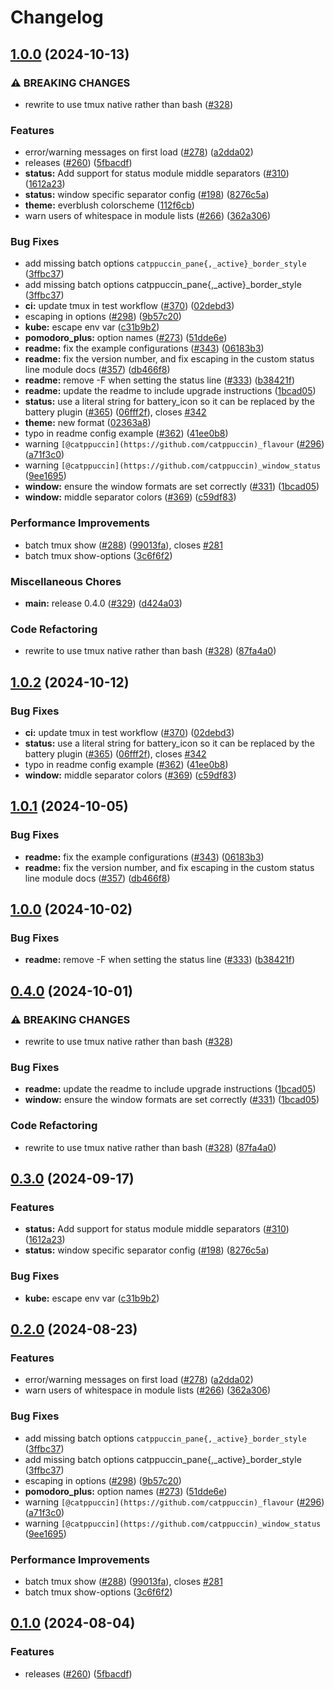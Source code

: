 # Changelog

## [1.0.0](https://github.com/awe123343/tmux-everblush/compare/v1.0.2...v1.0.0) (2024-10-13)


### ⚠ BREAKING CHANGES

* rewrite to use tmux native rather than bash ([#328](https://github.com/awe123343/tmux-everblush/issues/328))

### Features

* error/warning messages on first load ([#278](https://github.com/awe123343/tmux-everblush/issues/278)) ([a2dda02](https://github.com/awe123343/tmux-everblush/commit/a2dda02b43194aec5deddf2890c28c76b4c11ed4))
* releases ([#260](https://github.com/awe123343/tmux-everblush/issues/260)) ([5fbacdf](https://github.com/awe123343/tmux-everblush/commit/5fbacdf3559cf4496eef02aead087b3bb715e570))
* **status:** Add support for status module middle separators ([#310](https://github.com/awe123343/tmux-everblush/issues/310)) ([1612a23](https://github.com/awe123343/tmux-everblush/commit/1612a23174a6771ac466312eb156f83b8b89d907))
* **status:** window specific separator config ([#198](https://github.com/awe123343/tmux-everblush/issues/198)) ([8276c5a](https://github.com/awe123343/tmux-everblush/commit/8276c5a5e33dbbbae3d370db2f6129e20b402f8a))
* **theme:** everblush colorscheme ([112f6cb](https://github.com/awe123343/tmux-everblush/commit/112f6cbccabc3a255085acb2ef0a84b217f91d27))
* warn users of whitespace in module lists ([#266](https://github.com/awe123343/tmux-everblush/issues/266)) ([362a306](https://github.com/awe123343/tmux-everblush/commit/362a306db71794f04d0995fc058bcaa094d1af70))


### Bug Fixes

* add missing batch options `catppuccin_pane{,_active}_border_style` ([3ffbc37](https://github.com/awe123343/tmux-everblush/commit/3ffbc3700b4c1c3e2c4d015c5a51ccef555dabaf))
* add missing batch options catppuccin_pane{,_active}_border_style ([3ffbc37](https://github.com/awe123343/tmux-everblush/commit/3ffbc3700b4c1c3e2c4d015c5a51ccef555dabaf))
* **ci:** update tmux in test workflow ([#370](https://github.com/awe123343/tmux-everblush/issues/370)) ([02debd3](https://github.com/awe123343/tmux-everblush/commit/02debd396802af9fe4b41601739e48ef38217533))
* escaping in options ([#298](https://github.com/awe123343/tmux-everblush/issues/298)) ([9b57c20](https://github.com/awe123343/tmux-everblush/commit/9b57c2002081fff8af16b878f1369d46788c0409))
* **kube:** escape env var ([c31b9b2](https://github.com/awe123343/tmux-everblush/commit/c31b9b2c6c7c50abbebd02b80c4fd32b2782a011))
* **pomodoro_plus:** option names ([#273](https://github.com/awe123343/tmux-everblush/issues/273)) ([51dde6e](https://github.com/awe123343/tmux-everblush/commit/51dde6e8d4d3d8da97d915b01594a08aa4ac0cca))
* **readme:** fix the example configurations ([#343](https://github.com/awe123343/tmux-everblush/issues/343)) ([06183b3](https://github.com/awe123343/tmux-everblush/commit/06183b31216b4ed917760b3d59565e242eee6a64))
* **readme:** fix the version number, and fix escaping in the custom status line module docs ([#357](https://github.com/awe123343/tmux-everblush/issues/357)) ([db466f8](https://github.com/awe123343/tmux-everblush/commit/db466f8c2dbcfdd84e501ee8274bdfdcf049d65d))
* **readme:** remove -F when setting the status line ([#333](https://github.com/awe123343/tmux-everblush/issues/333)) ([b38421f](https://github.com/awe123343/tmux-everblush/commit/b38421fa15d8dfafecaf6f438115cfe3c1259bf0))
* **readme:** update the readme to include upgrade instructions ([1bcad05](https://github.com/awe123343/tmux-everblush/commit/1bcad05f206fb4bb9706403da24b97d2cdb64bad))
* **status:** use a literal string for battery_icon so it can be replaced by the battery plugin ([#365](https://github.com/awe123343/tmux-everblush/issues/365)) ([06fff2f](https://github.com/awe123343/tmux-everblush/commit/06fff2f40ec4a5cd2c9e064bc7fde22130ecd4bb)), closes [#342](https://github.com/awe123343/tmux-everblush/issues/342)
* **theme:** new format ([02363a8](https://github.com/awe123343/tmux-everblush/commit/02363a81a9d425457a7f6e28c298d56740658441))
* typo in readme config example ([#362](https://github.com/awe123343/tmux-everblush/issues/362)) ([41ee0b8](https://github.com/awe123343/tmux-everblush/commit/41ee0b89acb3f4afe531209558d6b8e4d7d4ae1a))
* warning `[@catppuccin](https://github.com/catppuccin)_flavour` ([#296](https://github.com/awe123343/tmux-everblush/issues/296)) ([a71f3c0](https://github.com/awe123343/tmux-everblush/commit/a71f3c039bed8a7c49fc390a50befec5db2c4af9))
* warning `[@catppuccin](https://github.com/catppuccin)_window_status` ([9ee1695](https://github.com/awe123343/tmux-everblush/commit/9ee1695d757c16e2f236858b8d3f88be9fb666fa))
* **window:** ensure the window formats are set correctly ([#331](https://github.com/awe123343/tmux-everblush/issues/331)) ([1bcad05](https://github.com/awe123343/tmux-everblush/commit/1bcad05f206fb4bb9706403da24b97d2cdb64bad))
* **window:** middle separator colors ([#369](https://github.com/awe123343/tmux-everblush/issues/369)) ([c59df83](https://github.com/awe123343/tmux-everblush/commit/c59df83d68e64feb8d015c2eb3f8b90febc95a53))


### Performance Improvements

* batch tmux show ([#288](https://github.com/awe123343/tmux-everblush/issues/288)) ([99013fa](https://github.com/awe123343/tmux-everblush/commit/99013fafe6a98416079b3b84751f2eb540e17c79)), closes [#281](https://github.com/awe123343/tmux-everblush/issues/281)
* batch tmux show-options ([3c6f6f2](https://github.com/awe123343/tmux-everblush/commit/3c6f6f282b3bb17554dc2b4b80760b6507acfd65))


### Miscellaneous Chores

* **main:** release 0.4.0 ([#329](https://github.com/awe123343/tmux-everblush/issues/329)) ([d424a03](https://github.com/awe123343/tmux-everblush/commit/d424a03a4be721638a149a3e8422915a0133279a))


### Code Refactoring

* rewrite to use tmux native rather than bash ([#328](https://github.com/awe123343/tmux-everblush/issues/328)) ([87fa4a0](https://github.com/awe123343/tmux-everblush/commit/87fa4a08c5a7fdbef3130f05a8b12f0ca26d4a46))

## [1.0.2](https://github.com/catppuccin/tmux/compare/v1.0.1...v1.0.2) (2024-10-12)


### Bug Fixes

* **ci:** update tmux in test workflow ([#370](https://github.com/catppuccin/tmux/issues/370)) ([02debd3](https://github.com/catppuccin/tmux/commit/02debd396802af9fe4b41601739e48ef38217533))
* **status:** use a literal string for battery_icon so it can be replaced by the battery plugin ([#365](https://github.com/catppuccin/tmux/issues/365)) ([06fff2f](https://github.com/catppuccin/tmux/commit/06fff2f40ec4a5cd2c9e064bc7fde22130ecd4bb)), closes [#342](https://github.com/catppuccin/tmux/issues/342)
* typo in readme config example ([#362](https://github.com/catppuccin/tmux/issues/362)) ([41ee0b8](https://github.com/catppuccin/tmux/commit/41ee0b89acb3f4afe531209558d6b8e4d7d4ae1a))
* **window:** middle separator colors ([#369](https://github.com/catppuccin/tmux/issues/369)) ([c59df83](https://github.com/catppuccin/tmux/commit/c59df83d68e64feb8d015c2eb3f8b90febc95a53))

## [1.0.1](https://github.com/catppuccin/tmux/compare/v1.0.0...v1.0.1) (2024-10-05)


### Bug Fixes

* **readme:** fix the example configurations ([#343](https://github.com/catppuccin/tmux/issues/343)) ([06183b3](https://github.com/catppuccin/tmux/commit/06183b31216b4ed917760b3d59565e242eee6a64))
* **readme:** fix the version number, and fix escaping in the custom status line module docs ([#357](https://github.com/catppuccin/tmux/issues/357)) ([db466f8](https://github.com/catppuccin/tmux/commit/db466f8c2dbcfdd84e501ee8274bdfdcf049d65d))

## [1.0.0](https://github.com/catppuccin/tmux/compare/v0.4.0...v1.0.0) (2024-10-02)


### Bug Fixes

* **readme:** remove -F when setting the status line ([#333](https://github.com/catppuccin/tmux/issues/333)) ([b38421f](https://github.com/catppuccin/tmux/commit/b38421fa15d8dfafecaf6f438115cfe3c1259bf0))

## [0.4.0](https://github.com/catppuccin/tmux/compare/v0.3.0...v0.4.0) (2024-10-01)


### ⚠ BREAKING CHANGES

* rewrite to use tmux native rather than bash ([#328](https://github.com/catppuccin/tmux/issues/328))

### Bug Fixes

* **readme:** update the readme to include upgrade instructions ([1bcad05](https://github.com/catppuccin/tmux/commit/1bcad05f206fb4bb9706403da24b97d2cdb64bad))
* **window:** ensure the window formats are set correctly ([#331](https://github.com/catppuccin/tmux/issues/331)) ([1bcad05](https://github.com/catppuccin/tmux/commit/1bcad05f206fb4bb9706403da24b97d2cdb64bad))


### Code Refactoring

* rewrite to use tmux native rather than bash ([#328](https://github.com/catppuccin/tmux/issues/328)) ([87fa4a0](https://github.com/catppuccin/tmux/commit/87fa4a08c5a7fdbef3130f05a8b12f0ca26d4a46))

## [0.3.0](https://github.com/catppuccin/tmux/compare/v0.2.0...v0.3.0) (2024-09-17)


### Features

* **status:** Add support for status module middle separators ([#310](https://github.com/catppuccin/tmux/issues/310)) ([1612a23](https://github.com/catppuccin/tmux/commit/1612a23174a6771ac466312eb156f83b8b89d907))
* **status:** window specific separator config ([#198](https://github.com/catppuccin/tmux/issues/198)) ([8276c5a](https://github.com/catppuccin/tmux/commit/8276c5a5e33dbbbae3d370db2f6129e20b402f8a))


### Bug Fixes

* **kube:** escape env var ([c31b9b2](https://github.com/catppuccin/tmux/commit/c31b9b2c6c7c50abbebd02b80c4fd32b2782a011))

## [0.2.0](https://github.com/catppuccin/tmux/compare/v0.1.0...v0.2.0) (2024-08-23)


### Features

* error/warning messages on first load ([#278](https://github.com/catppuccin/tmux/issues/278)) ([a2dda02](https://github.com/catppuccin/tmux/commit/a2dda02b43194aec5deddf2890c28c76b4c11ed4))
* warn users of whitespace in module lists ([#266](https://github.com/catppuccin/tmux/issues/266)) ([362a306](https://github.com/catppuccin/tmux/commit/362a306db71794f04d0995fc058bcaa094d1af70))


### Bug Fixes

* add missing batch options `catppuccin_pane{,_active}_border_style` ([3ffbc37](https://github.com/catppuccin/tmux/commit/3ffbc3700b4c1c3e2c4d015c5a51ccef555dabaf))
* add missing batch options catppuccin_pane{,_active}_border_style ([3ffbc37](https://github.com/catppuccin/tmux/commit/3ffbc3700b4c1c3e2c4d015c5a51ccef555dabaf))
* escaping in options ([#298](https://github.com/catppuccin/tmux/issues/298)) ([9b57c20](https://github.com/catppuccin/tmux/commit/9b57c2002081fff8af16b878f1369d46788c0409))
* **pomodoro_plus:** option names ([#273](https://github.com/catppuccin/tmux/issues/273)) ([51dde6e](https://github.com/catppuccin/tmux/commit/51dde6e8d4d3d8da97d915b01594a08aa4ac0cca))
* warning `[@catppuccin](https://github.com/catppuccin)_flavour` ([#296](https://github.com/catppuccin/tmux/issues/296)) ([a71f3c0](https://github.com/catppuccin/tmux/commit/a71f3c039bed8a7c49fc390a50befec5db2c4af9))
* warning `[@catppuccin](https://github.com/catppuccin)_window_status` ([9ee1695](https://github.com/catppuccin/tmux/commit/9ee1695d757c16e2f236858b8d3f88be9fb666fa))


### Performance Improvements

* batch tmux show ([#288](https://github.com/catppuccin/tmux/issues/288)) ([99013fa](https://github.com/catppuccin/tmux/commit/99013fafe6a98416079b3b84751f2eb540e17c79)), closes [#281](https://github.com/catppuccin/tmux/issues/281)
* batch tmux show-options ([3c6f6f2](https://github.com/catppuccin/tmux/commit/3c6f6f282b3bb17554dc2b4b80760b6507acfd65))

## [0.1.0](https://github.com/catppuccin/tmux/compare/v0.0.1...v0.1.0) (2024-08-04)


### Features

* releases ([#260](https://github.com/catppuccin/tmux/issues/260)) ([5fbacdf](https://github.com/catppuccin/tmux/commit/5fbacdf3559cf4496eef02aead087b3bb715e570))
